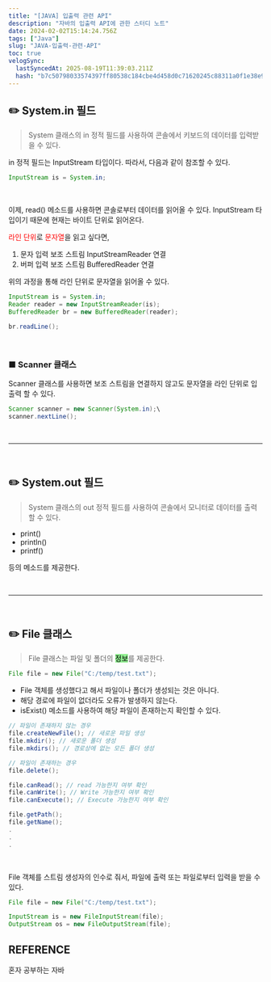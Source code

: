 ```yaml
---
title: "[JAVA] 입출력 관련 API"
description: "자바의 입출력 API에 관한 스터디 노트"
date: 2024-02-02T15:14:24.756Z
tags: ["Java"]
slug: "JAVA-입출력-관련-API"
toc: true
velogSync:
  lastSyncedAt: 2025-08-19T11:39:03.211Z
  hash: "b7c50798033574397ff80538c184cbe4d458d0c71620245c88311a0f1e38e979"
---
```


## ✏️ System.in 필드
>System 클래스의 in 정적 필드를 사용하여 콘솔에서 키보드의 데이터를 입력받을 수 있다.


in 정적 필드는 InputStream 타입이다. 
따라서, 다음과 같이 참조할 수 있다.
```java
InputStream is = System.in;
```
<br>

이제, read() 메소드를 사용하면 콘솔로부터 데이터를 읽어올 수 있다.
InputStream 타입이기 때문에 현재는 바이트 단위로 읽어온다.

<span style = "color:red">라인 단위</span>로 <span style = "color:red">문자열</span>을 읽고 싶다면, 

1. 문자 입력 보조 스트림 InputStreamReader 연결
2. 버퍼 입력 보조 스트림 BufferedReader 연결

위의 과정을 통해 라인 단위로 문자열을 읽어올 수 있다.
```java
InputStream is = System.in;
Reader reader = new InputStreamReader(is);
BufferedReader br = new BufferedReader(reader);

br.readLine();
```

<br>

### ■ Scanner 클래스

Scanner 클래스를 사용하면 보조 스트림을 연결하지 않고도 문자열을 라인 단위로 입출력 할 수 있다.
```java
Scanner scanner = new Scanner(System.in);\
scanner.nextLine();
```
<br>

---

<br>

## ✏️ System.out 필드
>System 클래스의 out 정적 필드를 사용하여 콘솔에서 모니터로 데이터를 출력할 수 있다.

- print()
- println()
- printf()

등의 메소드를 제공한다.

<br>

---

<br>

## ✏️ File 클래스
> File 클래스는 파일 및 폴더의 <span style = "background-color: lightgreen; color:black">정보</span>를 제공한다.

```java
File file = new File("C:/temp/test.txt");
```
- File 객체를 생성했다고 해서 파일이나 폴더가 생성되는 것은 아니다.
- 해당 경로에 파일이 없더라도 오류가 발생하지 않는다.
- isExist() 메소드를 사용하여 해당 파일이 존재하는지 확인할 수 있다.

```java
// 파일이 존재하지 않는 경우
file.createNewFile(); // 새로운 파일 생성
file.mkdir(); // 새로운 폴더 생성
file.mkdirs(); // 경로상에 없는 모든 폴더 생성

```

```java
// 파일이 존재하는 경우
file.delete();

file.canRead(); // read 가능한지 여부 확인
file.canWrite(); // Write 가능한지 여부 확인
file.canExecute(); // Execute 가능한지 여부 확인

file.getPath();
file.getName();
.
.
.
```

<br>

File 객체를 스트림 생성자의 인수로 줘서, 파일에 출력 또는 파일로부터 입력을 받을 수 있다.

```java
File file = new File("C:/temp/test.txt");

InputStream is = new FileInputStream(file);
OutputStream os = new FileOutputStream(file);
```

## REFERENCE
혼자 공부하는 자바